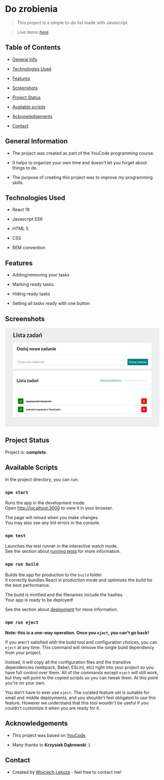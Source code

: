 # Do zrobienia

  

> This project is a simple to-do list made with Javascript.

  

> Live demo [_here_](https://dickjaeger.github.io/to-do-list/).

  

## Table of Contents

  

* [General Info](#general-information)

  

* [Technologies Used](#technologies-used)

  

* [Features](#features)

  

* [Screenshots](#screenshots)

  

* [Project Status](#project-status)


* [Available scripts](#available-scripts)


* [Acknowledgements](#acknowledgements)

  

* [Contact](#contact)

  

## General Information

  

- The project was created as part of the YouCode programming course.

  

- It helps to organize your own time and doesn't let you forget about things to do.

  

- The purpose of creating this project was to improve my programming skills.

  

## Technologies Used

  
- React 18

- Javascript ES6

- HTML 5

- CSS

- BEM convention


  

## Features

  

- Adding/removing your tasks

- Marking ready tasks

- Hiding ready tasks 

- Setting all tasks ready with one button

  

## Screenshots

  

![Example screenshot](./public/images/screenshot.jpg)

  

## Project Status

  

Project is: **complete**.

## Available Scripts

In the project directory, you can run:

### `npm start`

Runs the app in the development mode.\
Open [http://localhost:3000](http://localhost:3000) to view it in your browser.

The page will reload when you make changes.\
You may also see any lint errors in the console.

### `npm test`

Launches the test runner in the interactive watch mode.\
See the section about [running tests](https://facebook.github.io/create-react-app/docs/running-tests) for more information.

### `npm run build`

Builds the app for production to the `build` folder.\
It correctly bundles React in production mode and optimizes the build for the best performance.

The build is minified and the filenames include the hashes.\
Your app is ready to be deployed!

See the section about [deployment](https://facebook.github.io/create-react-app/docs/deployment) for more information.

### `npm run eject`

**Note: this is a one-way operation. Once you `eject`, you can't go back!**

If you aren't satisfied with the build tool and configuration choices, you can `eject` at any time. This command will remove the single build dependency from your project.

Instead, it will copy all the configuration files and the transitive dependencies (webpack, Babel, ESLint, etc) right into your project so you have full control over them. All of the commands except `eject` will still work, but they will point to the copied scripts so you can tweak them. At this point you're on your own.

You don't have to ever use `eject`. The curated feature set is suitable for small and middle deployments, and you shouldn't feel obligated to use this feature. However we understand that this tool wouldn't be useful if you couldn't customize it when you are ready for it.

  

## Acknowledgements

  

- This project was based on [YouCode](https://youcode.pl/).

  

- Many thanks to **Krzysiek Dąbrowski** :)

  

## Contact

  

- Created by [Wojciech Leksza](https://github.com/dickjaeger) - feel free to contact me!